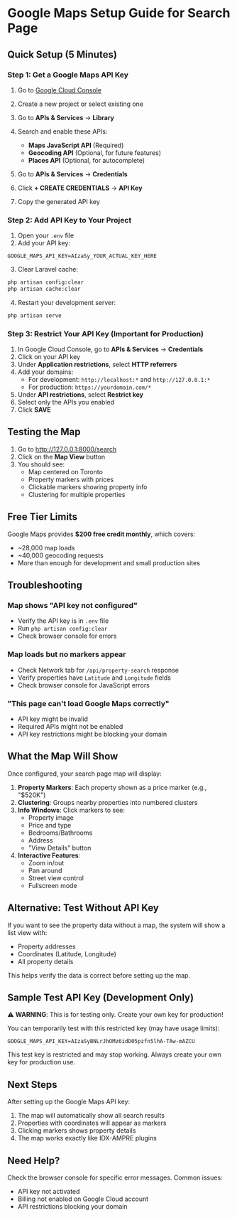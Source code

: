 # Google Maps Setup Guide for Search Page

## Quick Setup (5 Minutes)

### Step 1: Get a Google Maps API Key

1. Go to [Google Cloud Console](https://console.cloud.google.com/)
2. Create a new project or select existing one
3. Go to **APIs & Services** → **Library**
4. Search and enable these APIs:
   - **Maps JavaScript API** (Required)
   - **Geocoding API** (Optional, for future features)
   - **Places API** (Optional, for autocomplete)

5. Go to **APIs & Services** → **Credentials**
6. Click **+ CREATE CREDENTIALS** → **API Key**
7. Copy the generated API key

### Step 2: Add API Key to Your Project

1. Open your `.env` file
2. Add your API key:
```
GOOGLE_MAPS_API_KEY=AIzaSy_YOUR_ACTUAL_KEY_HERE
```

3. Clear Laravel cache:
```bash
php artisan config:clear
php artisan cache:clear
```

4. Restart your development server:
```bash
php artisan serve
```

### Step 3: Restrict Your API Key (Important for Production)

1. In Google Cloud Console, go to **APIs & Services** → **Credentials**
2. Click on your API key
3. Under **Application restrictions**, select **HTTP referrers**
4. Add your domains:
   - For development: `http://localhost:*` and `http://127.0.0.1:*`
   - For production: `https://yourdomain.com/*`
5. Under **API restrictions**, select **Restrict key**
6. Select only the APIs you enabled
7. Click **SAVE**

## Testing the Map

1. Go to http://127.0.0.1:8000/search
2. Click on the **Map View** button
3. You should see:
   - Map centered on Toronto
   - Property markers with prices
   - Clickable markers showing property info
   - Clustering for multiple properties

## Free Tier Limits

Google Maps provides **$200 free credit monthly**, which covers:
- ~28,000 map loads
- ~40,000 geocoding requests
- More than enough for development and small production sites

## Troubleshooting

### Map shows "API key not configured"
- Verify the API key is in `.env` file
- Run `php artisan config:clear`
- Check browser console for errors

### Map loads but no markers appear
- Check Network tab for `/api/property-search` response
- Verify properties have `Latitude` and `Longitude` fields
- Check browser console for JavaScript errors

### "This page can't load Google Maps correctly"
- API key might be invalid
- Required APIs might not be enabled
- API key restrictions might be blocking your domain

## What the Map Will Show

Once configured, your search page map will display:

1. **Property Markers**: Each property shown as a price marker (e.g., "$520K")
2. **Clustering**: Groups nearby properties into numbered clusters
3. **Info Windows**: Click markers to see:
   - Property image
   - Price and type
   - Bedrooms/Bathrooms
   - Address
   - "View Details" button
4. **Interactive Features**:
   - Zoom in/out
   - Pan around
   - Street view control
   - Fullscreen mode

## Alternative: Test Without API Key

If you want to see the property data without a map, the system will show a list view with:
- Property addresses
- Coordinates (Latitude, Longitude)
- All property details

This helps verify the data is correct before setting up the map.

## Sample Test API Key (Development Only)

⚠️ **WARNING**: This is for testing only. Create your own key for production!

You can temporarily test with this restricted key (may have usage limits):
```
GOOGLE_MAPS_API_KEY=AIzaSyBNLrJhOMz6idD05pzfn5lhA-TAw-mAZCU
```

This test key is restricted and may stop working. Always create your own key for production use.

## Next Steps

After setting up the Google Maps API key:

1. The map will automatically show all search results
2. Properties with coordinates will appear as markers
3. Clicking markers shows property details
4. The map works exactly like IDX-AMPRE plugins

## Need Help?

Check the browser console for specific error messages. Common issues:
- API key not activated
- Billing not enabled on Google Cloud account
- API restrictions blocking your domain